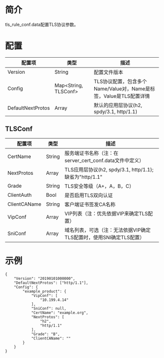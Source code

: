 # 简介

tls_rule_conf.data配置TLS协议参数。

# 配置

| 配置项            | 类型         | 描述                                                          |
| ----------------- | ------------ | ------------------------------------------------------------- |
| Version           | String       | 配置文件版本                                                  |
| Config            | Map<String, TLSConf> | TLS协议配置，包含多个Name/Value对，Name是标签，Value是TLS配置详情 |
| DefaultNextProtos | Array<String> | 默认的应用层协议(h2, spdy/3.1, http/1.1)                      |

## TLSConf 

| 配置项       | 类型         | 描述                                                                     |
| ------------ | ------------ | ------------------------------------------------------------------------ |
| CertName     | String       | 服务端证书名称（注：在server_cert_conf.data文件中定义）                  |
| NextProtos   | Array<String> | TLS应用层协议(h2, spdy/3.1, http/1.1); 缺省为"http/1.1"                  |
| Grade        | String       | TLS安全等级（A+，A，B，C）                                               |
| ClientAuth   | Bool         | 是否启用TLS双向认证                                                      |
| ClientCAName | String       | 客户端证书签发CA名称                                                     |
| VipConf      | Array<String> | VIP列表（注：优先依据VIP来确定TLS配置）                                  |
| SniConf      | Array<String> | 域名列表，可选（注：无法依据VIP确定TLS配置时，使用SNI确定TLS配置）       |

# 示例

```
{
    "Version": "20190101000000",
    "DefaultNextProtos": ["http/1.1"],
    "Config": {
        "example_product": {
            "VipConf": [
                "10.199.4.14"
            ],
            "SniConf": null,
            "CertName": "example.org",
            "NextProtos": [
                "h2",
                "http/1.1"
            ],
            "Grade": "B",
            "ClientCAName": ""
        }
    }
}
```
